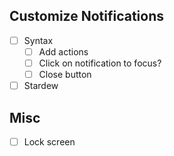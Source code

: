 ## Customize Notifications
- [ ] Syntax
	- [ ] Add actions
	- [ ] Click on notification to focus?
	- [ ] Close button
- [ ] Stardew

## Misc
- [ ] Lock screen
